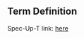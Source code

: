 ## Term Definition

Spec-Up-T link: <a href='https://weboftrust.github.io/WOT-terms/docs/glossary/operator'>here</a>
